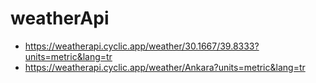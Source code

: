 # weatherApi

- https://weatherapi.cyclic.app/weather/30.1667/39.8333?units=metric&lang=tr
- https://weatherapi.cyclic.app/weather/Ankara?units=metric&lang=tr